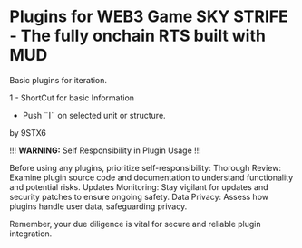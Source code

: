 # Plugins for WEB3 Game SKY STRIFE - The fully onchain RTS built with MUD

Basic plugins for iteration.

1 - ShortCut for basic Information

- Push ¨I¨ on selected unit or structure.

by 9STX6

!!! **WARNING:** Self Responsibility in Plugin Usage !!!

Before using any plugins, prioritize self-responsibility:
Thorough Review: Examine plugin source code and documentation to understand functionality and potential risks.
Updates Monitoring: Stay vigilant for updates and security patches to ensure ongoing safety.
Data Privacy: Assess how plugins handle user data, safeguarding privacy.

Remember, your due diligence is vital for secure and reliable plugin integration.
